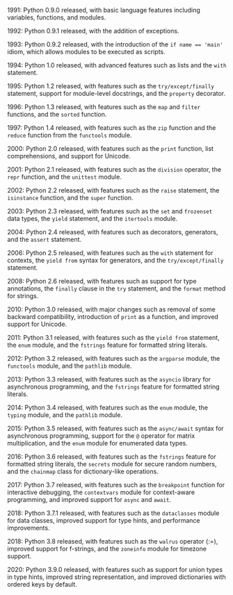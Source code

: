 1991: Python 0.9.0 released, with basic language features including variables, functions, and modules.

1992: Python 0.9.1 released, with the addition of exceptions.

1993: Python 0.9.2 released, with the introduction of the `if name == 'main'` idiom, which allows modules to be executed as scripts.

1994: Python 1.0 released, with advanced features such as lists and the `with` statement.

1995: Python 1.2 released, with features such as the `try/except/finally` statement, support for module-level docstrings, and the `property` decorator.

1996: Python 1.3 released, with features such as the `map` and `filter` functions, and the `sorted` function.

1997: Python 1.4 released, with features such as the `zip` function and the `reduce` function from the `functools` module.

2000: Python 2.0 released, with features such as the `print` function, list comprehensions, and support for Unicode.

2001: Python 2.1 released, with features such as the `division` operator, the `repr` function, and the `unittest` module.

2002: Python 2.2 released, with features such as the `raise` statement, the `isinstance` function, and the `super` function.

2003: Python 2.3 released, with features such as the `set` and `frozenset` data types, the `yield` statement, and the `itertools` module.

2004: Python 2.4 released, with features such as decorators, generators, and the `assert` statement.

2006: Python 2.5 released, with features such as the `with` statement for contexts, the `yield from` syntax for generators, and the `try/except/finally` statement.

2008: Python 2.6 released, with features such as support for type annotations, the `finally` clause in the `try` statement, and the `format` method for strings.

2010: Python 3.0 released, with major changes such as removal of some backward compatibility, introduction of `print` as a function, and improved support for Unicode.

2011: Python 3.1 released, with features such as the `yield from` statement, the `enum` module, and the `fstrings` feature for formatted string literals.

2012: Python 3.2 released, with features such as the `argparse` module, the `functools` module, and the `pathlib` module.

2013: Python 3.3 released, with features such as the `asyncio` library for asynchronous programming, and the `fstrings` feature for formatted string literals.

2014: Python 3.4 released, with features such as the `enum` module, the `typing` module, and the `pathlib` module.

2015: Python 3.5 released, with features such as the `async/await` syntax for asynchronous programming, support for the `@` operator for matrix multiplication, and the `enum` module for enumerated data types.

2016: Python 3.6 released, with features such as the `fstrings` feature for formatted string literals, the `secrets` module for secure random numbers, and the `chainmap` class for dictionary-like operations.

2017: Python 3.7 released, with features such as the `breakpoint` function for interactive debugging, the `contextvars` module for context-aware programming, and improved support for `async` and `await`.

2018: Python 3.7.1 released, with features such as the `dataclasses` module for data classes, improved support for type hints, and performance improvements.

2018: Python 3.8 released, with features such as the `walrus` operator (:=), improved support for f-strings, and the `zoneinfo` module for timezone support.

2020: Python 3.9.0 released, with features such as support for union types in type hints, improved string representation, and improved dictionaries with ordered keys by default.

